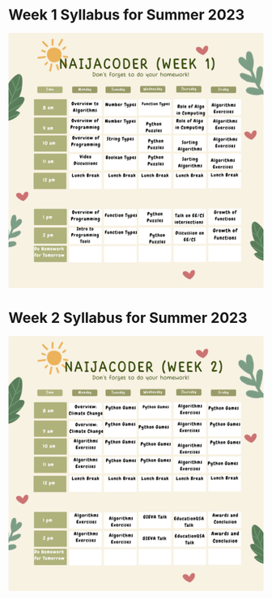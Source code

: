 Week 1 Syllabus for Summer 2023
===============================


<img src="https://github.com/naijacoderorg/NaijaCoder/blob/gh-pages/summer2023/files/1.png" alt="hi" class="inline"/>


Week 2 Syllabus for Summer 2023
===============================



<img src="https://github.com/naijacoderorg/NaijaCoder/blob/gh-pages/summer2023/files/2.png" alt="hi" class="inline"/>
